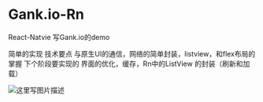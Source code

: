 # Gank.io-Rn
React-Natvie 写Gank.io的demo

简单的实现 技术要点
与原生UI的通信，网络的简单封装，listview，和flex布局的掌握
下个阶段要实现的
界面的优化，缓存，Rn中的ListView 的封装（刷新和加载）



![这里写图片描述](http://upload-images.jianshu.io/upload_images/2326281-aacd138da1b02d57.png?imageMogr2/auto-orient/strip%7CimageView2/2/w/1240)